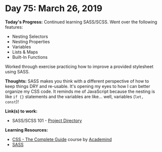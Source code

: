 # Day 75: March 26, 2019

**Today's Progress:** Continued learning SASS/SCSS. Went over the following features:
* Nesting Selectors
* Nesting Properties
* Variables
* Lists & Maps
* Built-In Functions

Worked through exercise practicing how to improve a provided stylesheet using SASS.

**Thoughts:** SASS makes you think with a different perspective of how to keep things DRY and re-usable. It's opening my eyes to how I can better organize my CSS code. It reminds me of JavaScript because the nesting is like `if {}` statements and the variables are like... well, variables (`let, const`)!

**Link(s) to work:**
* SASS/SCSS 101 - [Project Directory](../work/css/sass-101)

**Learning Resources:**
* [CSS - The Complete Guide](https://www.udemy.com/css-the-complete-guide-incl-flexbox-grid-sass/) course by [Academind](https://www.academind.com/)
* [SASS](https://sass-lang.com/)